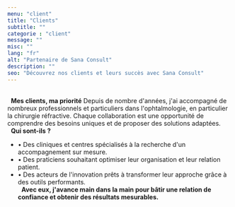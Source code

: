 ```yaml
---
menu: "client"
title: "Clients"
subtitle: ""
categorie : "client"
message: ""
misc: ""
lang: "fr"
alt: "Partenaire de Sana Consult"
description: ""
seo: "Découvrez nos clients et leurs succès avec Sana Consult"
---
```

\
&nbsp;
**Mes clients, ma priorité**
Depuis de nombre d'années, j'ai accompagné de nombreux professionnels et particuliers dans l'ophtalmologie, en particulier la chirurgie réfractive. Chaque collaboration est une opportunité de comprendre des besoins uniques et de proposer des solutions adaptées.
\
&nbsp;
**Qui sont-ils ?**

- •	Des cliniques et centres spécialisés à la recherche d'un accompagnement sur mesure.
- •	Des praticiens souhaitant optimiser leur organisation et leur relation patient.
- •	Des acteurs de l'innovation prêts à transformer leur approche grâce à des outils performants.
\
&nbsp;
**Avec eux, j'avance main dans la main pour bâtir une relation de confiance et obtenir des résultats mesurables.**